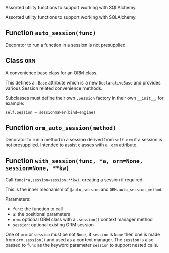 Assorted utility functions to support working with SQLAlchemy.


Assorted utility functions to support working with SQLAlchemy.

## Function `auto_session(func)`

Decorator to run a function in a session is not presupplied.

## Class `ORM`

A convenience base class for an ORM class.

This defines a `.Base` attribute which is a new `DeclarativeBase`
and provides various Session related convenience methods.

Subclasses must define their own `.Session` factory in
their own `__init__`, for example:

    self.Session = sessionmaker(bind=engine)

## Function `orm_auto_session(method)`

Decorator to run a method in a session derived from `self.orm`
if a session is not presupplied.
Intended to assist classes with a `.orm` attribute.

## Function `with_session(func, *a, orm=None, session=None, **kw)`

Call `func(*a,session=session,**kw)`, creating a session if required.

This is the inner mechanism of `@auto_session` and
`ORM.auto_session_method`.

Parameters:
* `func`: the function to call
* `a`: the positional parameters
* `orm`: optional ORM class with a `.session()` context manager method
* `session`: optional existing ORM session

One of `orm` or `session` must be not `None`; if `session`
is `None` then one is made from `orm.session()` and used as
a context manager. The `session` is also passed to `func` as
the keyword parameter `session` to support nested calls.
